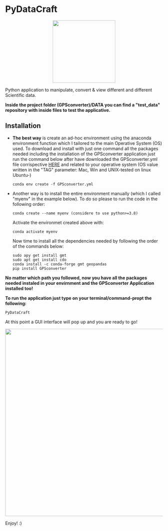 # PyDataCraft 

<p align="center">
  <img width="" height="200" src=''>
</p>

Python application to manipulate, convert & view different and different Scientific data.

**Inside the project folder (GPSconverter)/DATA you can find a "test_data" repository with inside files to test the applicative.**

## Installation

- **The best way** is create an ad-hoc environment using the anaconda environment function which I tailored to the main Operative System (OS) used. To download and install  with just one command all the packages needed including the installation of the GPSconverter application just run the command below after have downloaded the GPSconverter.yml file corrispective  [HERE](https://anaconda.org/CSammarco/GPSconverter/files) and related to your operative system (OS value written in the "TAG" parameter: Mac, Win and UNIX-tested on linux Ubuntu-) 

  ```
  conda env create -f GPSconverter.yml  
  ```

- Another way is to install the entire environment manually (which I called "myenv" in the example below). To do so please to run the code in the following order:

  ```
  conda create --name myenv (considere to use python>=3.8)
  ```

  Activate the environmet created above with:

  ```
  conda activate myenv
  ```

  Now time to install all the dependencies needed by following the order of the commands below:

  ```
  sudo apy get install gmt
  sudo apt get install cdo
  conda install -c conda-forge gmt geopandas 
  pip install GPSconverter
  ```

**No matter which path you followed, now you have all the packages needed instaled in your envirnment and the GPSconverter Application installed too!** 

**To run the application just type on your terminal/command-propt the following:**

```
PyDataCraft
```

At this point a GUI interface will pop up and you are ready to go!

<p align="center">
  <img width="" height="600" src="">
</p>

Enjoy! :)
